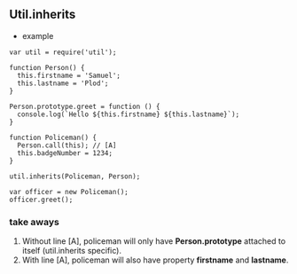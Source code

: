 ## Util.inherits

* example

```
var util = require('util');

function Person() {
  this.firstname = 'Samuel';
  this.lastname = 'Plod';
}

Person.prototype.greet = function () {
  console.log(`Hello ${this.firstname} ${this.lastname}`);
}

function Policeman() {
  Person.call(this); // [A]
  this.badgeNumber = 1234;
}

util.inherits(Policeman, Person);

var officer = new Policeman();
officer.greet();
```

### take aways
1. Without line [A], policeman will only have **Person.prototype** attached to itself (util.inherits specific).
2. With line [A], policeman will also have property **firstname** and **lastname**.
